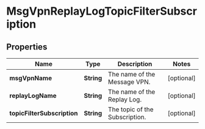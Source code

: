 

# MsgVpnReplayLogTopicFilterSubscription


## Properties

| Name | Type | Description | Notes |
|------------ | ------------- | ------------- | -------------|
|**msgVpnName** | **String** | The name of the Message VPN. |  [optional] |
|**replayLogName** | **String** | The name of the Replay Log. |  [optional] |
|**topicFilterSubscription** | **String** | The topic of the Subscription. |  [optional] |



